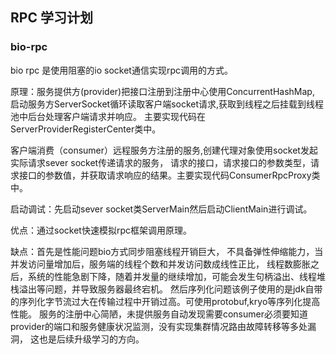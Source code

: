 ## RPC 学习计划

### bio-rpc 
bio rpc 是使用阻塞的io socket通信实现rpc调用的方式。</p>
原理：服务提供方(provider)把接口注册到注册中心使用ConcurrentHashMap,
启动服务方ServerSocket循环读取客户端socket请求,获取到线程之后挂载到线程池中后台处理客户端请求并响应。
主要实现代码在ServerProviderRegisterCenter类中。</p>
客户端消费（consumer）远程服务方注册的服务,创建代理对象使用socket发起实际请求sever socket传递请求的服务，
请求的接口，请求接口的参数类型，请求接口的参数值，并获取请求响应的结果。主要实现代码ConsumerRpcProxy类中。</p>
  
启动调试：先启动sever socket类ServerMain然后启动ClientMain进行调试。</br>
  
优点：通过socket快速模拟rpc框架调用原理。</br>

缺点：首先是性能问题bio方式同步阻塞线程开销巨大，
不具备弹性伸缩能力，当并发访问量增加后，服务端的线程个数和并发访问数成线性正比，
线程数膨胀之后，系统的性能急剧下降，随着并发量的继续增加，可能会发生句柄溢出、线程堆栈溢出等问题，并导致服务器最终宕机。
然后序列化问题该例子使用的是jdk自带的序列化字节流过大在传输过程中开销过高。可使用protobuf,kryo等序列化提高性能。
服务的注册中心简陋，未提供服务自动发现需要consumer必须要知道provider的端口和服务健康状况监测，没有实现集群情况路由故障转移等多处漏洞，
这也是后续升级学习的方向。</br>
